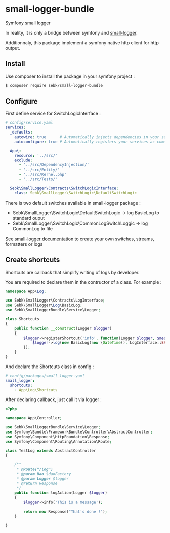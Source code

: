 # small-logger-bundle
Symfony small logger

In reality, it is only a bridge between symfony and [small-logger](https://github.com/sebk69/small-logger).

Additionnaly, this package implement a symfony native http client for http output.

## Install

Use composer to install the package in your symfony project :
```bash
$ composer require sebk/small-logger-bundle
```

## Configure

First define service for SwitchLogicInterface :
```yaml
# config/service.yaml
services:
  _defaults:
    autowire: true      # Automatically injects dependencies in your services.
    autoconfigure: true # Automatically registers your services as commands, event subscribers, etc.

  App\:
    resource: '../src/'
    exclude:
      - '../src/DependencyInjection/'
      - '../src/Entity/'
      - '../src/Kernel.php'
      - '../src/Tests/'

  Sebk\SmallLogger\Contracts\SwitchLogicInterface:
    class: Sebk\SmallLogger\SwitchLogic\DefaultSwitchLogic
```

There is two default switches available in small-logger package :
- Sebk\SmallLogger\SwitchLogic\DefaultSwitchLogic -> log BasicLog to standard ouput
- Sebk\SmallLogger\SwitchLogic\CommonLogSwitchLoggic -> log CommonLog to file

See [small-logger documentation](https://github.com/sebk69/small-logger) to create your own switches, streams, formatters or logs

## Create shortcuts

Shortcuts are callback that simplify writing of logs by developer.

You are required to declare them in the contructor of a class. For example :
```php
namespace App\Log;

use Sebk\SmallLogger\Contracts\LogInterface;
use Sebk\SmallLogger\Log\BasicLog;
use Sebk\SmallLoggerBundle\Service\Logger;

class Shortcuts
{
    public function __construct(Logger $logger)
    {
        $logger->registerShortcut('info', function(Logger $logger, $message) {
            $logger->log(new BasicLog(new \DateTime(), LogInterface::ERR_LEVEL_INFO, $message));
        });
    }
}
```

And declare the Shortcuts class in config :
```yaml
# config/packages/small_logger.yaml
small_logger:
  shortcuts:
    - App\Log\Shortcuts
```

After declaring callback, just call it via logger :
```php
<?php

namespace App\Controller;

use Sebk\SmallLoggerBundle\Service\Logger;
use Symfony\Bundle\FrameworkBundle\Controller\AbstractController;
use Symfony\Component\HttpFoundation\Response;
use Symfony\Component\Routing\Annotation\Route;

class TestLog extends AbstractController
{

    /**
     * @Route("/log")
     * @param Dao $daoFactory
     * @param Logger $logger
     * @return Response
     */
    public function logAction(Logger $logger)
    {
        $logger->info('This is a message');
        
        return new Response("That's done !");
    }

}
```